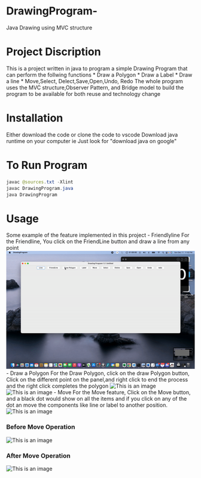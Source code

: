 # DrawingProgram-
Java Drawing using MVC structure
# Project Discription
This is a project written in java to program a simple Drawing Program that can perform the follwing functions
    * Draw a Polygon
    * Draw a Label 
    * Draw a line
    * Move,Select, Delect,Save,Open,Undo, Redo
    The whole program uses the MVC structure,Observer Pattern, and Bridge model to build the program to be available for both reuse and technology change

# Installation
Either download the code or clone the code to vscode
Download java runtime on your computer ie Just look for "download java on google"

# To Run Program
```java
javac @sources.txt -Xlint
javac DrawingProgram.java
java DrawingProgram
```

# Usage
  Some example of the feature implemented in this project
    - Friendlyline
 For the Friendline, You click on the FriendLine button and draw a line from any point
 ![This is an image](/images/Friendline-video.gif)
    - Draw a Polygon
  For the Draw Polygon, click on the draw Polygon button, Click on the different point on the panel,and right click to end the process and the right click completes the polygon
  ![This is an image](/DrawingProgram-/images/Drawpolygon-video2.gif)
  ![This is an image](/DrawingProgram-/images/Drawpolygon-ScreenShot1.png)
    - Move
   For the Move feature, Click on the Move button, and a black dot would show on all the items and if you click on any of the dot an move the components like line or label to another position.
   ![This is an image](/DrawingProgram-/images/Move-video.gif)
   ### Before Move Operation
   ![This is an image](/DrawingProgram-/images/Move-ScreenShot2.png)
   ### After Move Operation 
   ![This is an image](/DrawingProgram-/images/Move-ScreenShot1.png)


